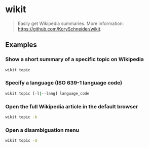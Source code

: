 # wikit

> Easily get Wikipedia summaries. More information: <https://github.com/KorySchneider/wikit>.

## Examples

### Show a short summary of a specific topic on Wikipedia

```bash
wikit topic
```

### Specify a language (ISO 639-1 language code)

```bash
wikit topic [-l|--lang] language_code
```

### Open the full Wikipedia article in the default browser

```bash
wikit topic -b
```

### Open a disambiguation menu

```bash
wikit topic -d
```
